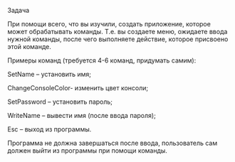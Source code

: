 Задача

При помощи всего, что вы изучили, создать приложение, которое может обрабатывать команды. Т.е. вы создаете меню, ожидаете ввода нужной команды, после чего выполняете действие, которое присвоено этой команде.

Примеры команд (требуется 4-6 команд, придумать самим):

SetName – установить имя;

ChangeConsoleColor- изменить цвет консоли;

SetPassword – установить пароль;

WriteName – вывести имя (после ввода пароля);

Esc – выход из программы.

Программа не должна завершаться после ввода, пользователь сам должен выйти из программы при помощи команды.

